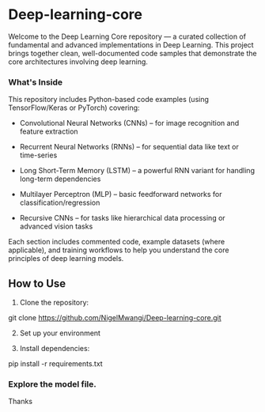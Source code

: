 # Deep-learning-core

Welcome to the Deep Learning Core repository — a curated collection of fundamental and advanced implementations in Deep Learning. This project brings together clean, well-documented code samples that demonstrate the core architectures involving deep learning.

### What's Inside
This repository includes Python-based code examples (using TensorFlow/Keras or PyTorch) covering:

- Convolutional Neural Networks (CNNs) – for image recognition and feature extraction

- Recurrent Neural Networks (RNNs) – for sequential data like text or time-series

- Long Short-Term Memory (LSTM) – a powerful RNN variant for handling long-term dependencies

- Multilayer Perceptron (MLP) – basic feedforward networks for classification/regression

- Recursive CNNs – for tasks like hierarchical data processing or advanced vision tasks

Each section includes commented code, example datasets (where applicable), and training workflows to help you understand the core principles of deep learning models.

## How to Use
1. Clone the repository:
   
git clone https://github.com/NigelMwangi/Deep-learning-core.git

2. Set up your environment 

3. Install dependencies:

pip install -r requirements.txt


### Explore the model file.
Thanks

